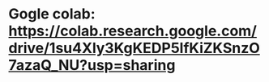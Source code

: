 # Gogle colab: https://colab.research.google.com/drive/1su4Xly3KgKEDP5lfKiZKSnzO7azaQ_NU?usp=sharing
